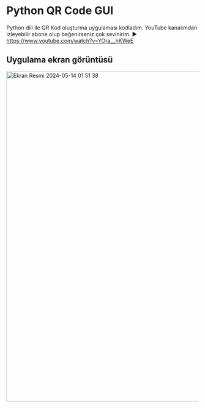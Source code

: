 # Python QR Code GUI

Python dili ile QR Kod oluşturma uygulaması kodladım.
YouTube kanalımdan izleyebilir abone olup beğenirseniz çok sevinirim. 
▶ https://www.youtube.com/watch?v=YOra__hKWeE

## Uygulama ekran görüntüsü
<img width="862" alt="Ekran Resmi 2024-05-14 01 51 38" src="https://github.com/alegborisovic/python-QRcode-gui/assets/113502552/17421ee1-4fb7-40c7-abb3-c8822fc4595e">
